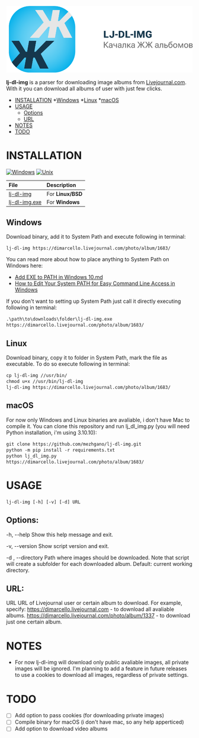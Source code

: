 <div align="center">

[![LJ-DL-IMG](https://raw.githubusercontent.com/mezhgano/lj-dl-img/main/assets/github_banner.svg)](#readme)

</div>

**lj-dl-img** is a parser for downloading image albums from [Livejournal.com](https://www.livejournal.com/).
With it you can download all albums of user with just few clicks.

* [INSTALLATION](#installation)
    *[Windows](#windows)
    *[Linux](#linux)
    *[macOS](#macOS)
* [USAGE](#usage)
    * [Options](#options)
    * [URL](#URL)
* [NOTES](#notes)
* [TODO](#todo)

# INSTALLATION

[![Windows](https://img.shields.io/badge/-Windows_x64-blue.svg?style=for-the-badge&logo=windows)](https://github.com/mezhgano/lj-dl-img)
[![Unix](https://img.shields.io/badge/-Linux/BSD-red.svg?style=for-the-badge&logo=linux)](https://github.com/mezhgano/lj-dl-img)

File|Description
:---|:---
[lj-dl-img](https://github.com/yt-dlp/yt-dlp/releases/latest/download/yt-dlp)|For **Linux/BSD**
[lj-dl-img.exe](https://github.com/yt-dlp/yt-dlp/releases/latest/download/yt-dlp.exe)|For **Windows**

## Windows
Download binary, add it to System Path and execute following in terminal:
```
lj-dl-img https://dimarcello.livejournal.com/photo/album/1683/
```

You can read more about how to place anything to System Path on Windows here:
* [Add EXE to PATH in Windows 10.md](https://gist.github.com/ScribbleGhost/752ec213b57eef5f232053e04f9d0d54)
* [How to Edit Your System PATH for Easy Command Line Access in Windows](https://www.howtogeek.com/118594/how-to-edit-your-system-path-for-easy-command-line-access/)

If you don't want to setting up System Path just call it directly executing following in terminal:
```
.\path\to\downloads\folder\lj-dl-img.exe https://dimarcello.livejournal.com/photo/album/1683/
```

## Linux
Download binary, copy it to folder in System Path, mark the file as executable. To do so execute following in terminal:
```
cp lj-dl-img //usr/bin/
chmod u+x //usr/bin/lj-dl-img
lj-dl-img https://dimarcello.livejournal.com/photo/album/1683/
```

## macOS
For now only Windows and Linux binaries are avaliable, i don't have Mac to compile it.
You can clone this repository and run lj_dl_img.py (you will need Python installation, i'm using 3.10.10):
```
git clone https://github.com/mezhgano/lj-dl-img.git
python -m pip install -r requirements.txt
python lj_dl_img.py https://dimarcello.livejournal.com/photo/album/1683/
```


# USAGE

```
lj-dl-img [-h] [-v] [-d] URL
```

## Options:
-h, --help          Show this help message and exit.

-v, --version       Show script version and exit.

-d , --directory    Path where images should be downloaded.
                    Note that script will create a subfolder for each downloaded album.
                    Default: current working directory.

## URL:
 URL                URL of Livejournal user or certain album to download. For example, specify:
                    https://dimarcello.livejournal.com - to download all avaliable albums.
                    https://dimarcello.livejournal.com/photo/album/1337 - to download just one certain album.

# NOTES
* For now lj-dl-img will download only public avaliable images, all private images will be ignored.
I'm planning to add a feature in future releases to use a cookies to download all images, regardless of private settings.


# TODO

- [ ] Add option to pass cookies (for downloading private images)
- [ ] Compile binary for macOS (i don't have mac, so any help apperticed)
- [ ] Add option to download video albums

